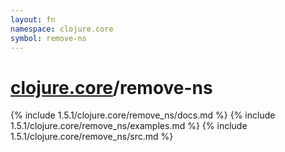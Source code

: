 ```yaml
---
layout: fn
namespace: clojure.core
symbol: remove-ns
---
```


# [clojure.core](../)/remove-ns

{% include 1.5.1/clojure.core/remove_ns/docs.md %}
{% include 1.5.1/clojure.core/remove_ns/examples.md %}
{% include 1.5.1/clojure.core/remove_ns/src.md %}

